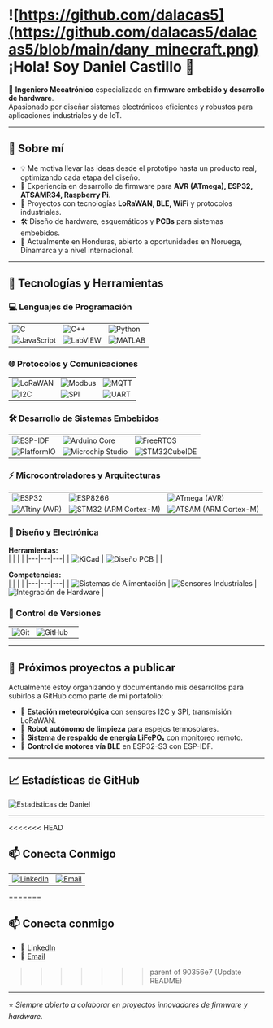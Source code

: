 # ![https://github.com/dalacas5](https://github.com/dalacas5/dalacas5/blob/main/dany_minecraft.png) ¡Hola! Soy Daniel Castillo 👋 

🎯 **Ingeniero Mecatrónico** especializado en **firmware embebido y desarrollo de hardware**.  
Apasionado por diseñar sistemas electrónicos eficientes y robustos para aplicaciones industriales y de IoT.

---

## 🚀 Sobre mí
- 💡 Me motiva llevar las ideas desde el prototipo hasta un producto real, optimizando cada etapa del diseño.
- 🔧 Experiencia en desarrollo de firmware para **AVR (ATmega), ESP32, ATSAMR34, Raspberry Pi**.
- 📡 Proyectos con tecnologías **LoRaWAN, BLE, WiFi** y protocolos industriales.
- 🛠 Diseño de hardware, esquemáticos y **PCBs** para sistemas embebidos.
- 📍 Actualmente en Honduras, abierto a oportunidades en Noruega, Dinamarca y a nivel internacional.

---

## 🧰 Tecnologías y Herramientas

### 💻 Lenguajes de Programación
| | | |
|---|---|---|
| ![C](https://img.shields.io/badge/C-00599C?logo=c&logoColor=white) | ![C++](https://img.shields.io/badge/C++-00599C?logo=cplusplus&logoColor=white) | ![Python](https://img.shields.io/badge/Python-3776AB?logo=python&logoColor=white) |
| ![JavaScript](https://img.shields.io/badge/JavaScript-F7DF1E?logo=javascript&logoColor=black) | ![LabVIEW](https://img.shields.io/badge/LabVIEW-FFDB00?logo=ni&logoColor=black) | ![MATLAB](https://img.shields.io/badge/MATLAB-0076A8?logo=mathworks&logoColor=white) |

### 🌐 Protocolos y Comunicaciones
| | | |
|---|---|---|
| ![LoRaWAN](https://img.shields.io/badge/LoRaWAN-00BFFF?logo=thethingsnetwork&logoColor=white) | ![Modbus](https://img.shields.io/badge/Modbus-002868?logo=modbus&logoColor=white) | ![MQTT](https://img.shields.io/badge/MQTT-660066?logo=mqtt&logoColor=white) |
| ![I2C](https://img.shields.io/badge/I²C-003B57?logo=arduino&logoColor=white) | ![SPI](https://img.shields.io/badge/SPI-003B57?logo=arduino&logoColor=white) | ![UART](https://img.shields.io/badge/UART-003B57?logo=arduino&logoColor=white) |

### 🛠️ Desarrollo de Sistemas Embebidos
| | | |
|---|---|---|
| ![ESP-IDF](https://img.shields.io/badge/ESP--IDF-E7352C?logo=espressif&logoColor=white) | ![Arduino Core](https://img.shields.io/badge/Arduino%20Core-00979D?logo=arduino&logoColor=white) | ![FreeRTOS](https://img.shields.io/badge/FreeRTOS-6D6E71?logo=freertos&logoColor=white) |
| ![PlatformIO](https://img.shields.io/badge/PlatformIO-FF7F00?logo=platformio&logoColor=white) | ![Microchip Studio](https://img.shields.io/badge/Microchip%20Studio-EC1C24?logo=microchip&logoColor=white) | ![STM32CubeIDE](https://img.shields.io/badge/STM32CubeIDE-03234B?logo=stmicroelectronics&logoColor=white) |

### ⚡ Microcontroladores y Arquitecturas
| | | |
|---|---|---|
| ![ESP32](https://img.shields.io/badge/ESP32-E7352C?logo=espressif&logoColor=white) | ![ESP8266](https://img.shields.io/badge/ESP8266-000000?logo=espressif&logoColor=white) | ![ATmega (AVR)](https://img.shields.io/badge/ATmega%20(AVR)-000000?logo=atmel&logoColor=white) |
| ![ATtiny (AVR)](https://img.shields.io/badge/ATtiny%20(AVR)-000000?logo=atmel&logoColor=white) | ![STM32 (ARM Cortex-M)](https://img.shields.io/badge/STM32%20(ARM)-03234B?logo=stmicroelectronics&logoColor=white) | ![ATSAM (ARM Cortex-M)](https://img.shields.io/badge/ATSAM%20(ARM)-EC1C24?logo=microchip&logoColor=white) |

### 🔌 Diseño y Electrónica
**Herramientas:**  
| | | |
|---|---|---|
| ![KiCad](https://img.shields.io/badge/KiCad-314CB0?logo=kicad&logoColor=white) | ![Diseño PCB](https://img.shields.io/badge/Diseño%20PCB-00979D?logo=arduino&logoColor=white) |   |

**Competencias:**  
| | | |
|---|---|---|
| ![Sistemas de Alimentación](https://img.shields.io/badge/Sistemas%20de%20Alimentación-FFD700?logo=power&logoColor=black) | ![Sensores Industriales](https://img.shields.io/badge/Sensores%20Industriales-228B22?logo=sensor&logoColor=white) | ![Integración de Hardware](https://img.shields.io/badge/Integración%20de%20Hardware-4682B4?logo=hardware&logoColor=white) |

### 📂 Control de Versiones
| | | |
|---|---|---|
| ![Git](https://img.shields.io/badge/Git-F05032?logo=git&logoColor=white) | ![GitHub](https://img.shields.io/badge/GitHub-181717?logo=github&logoColor=white) |   |

<!--
## 🧰 Tecnologías y herramientas

### Lenguajes
`C` | `C++` | `Python` | `JS` | `LabVIEW` | `MATLAB`

### Protocolos
`LoRaWAN` | `Modbus` | `MQTT` | `I2C` | `SPI` | `UART`

### 🛠️ Desarrollo de Sistemas Embebidos
`ESP-IDF` | `Arduino Core` | `FreeRTOS` | `PlatformIO` | `Microchip Studio` | `STM32CubeIDE`

### ⚡ Microcontroladores & Arquitecturas
`ESP32` | `ESP8266` | `ATmega (AVR)` | `ATtiny (AVR)` | `STM32 (ARM Cortex-M)` | `ATSAM (ARM Cortex-M)`

### Electrónica
`KiCad` | `Diseño PCB` | `Sistemas de alimentación` | `Sensores industriales`

### Control de versiones
`Git` | `GitHub` 
-->
---

## 📂 Próximos proyectos a publicar
Actualmente estoy organizando y documentando mis desarrollos para subirlos a GitHub como parte de mi portafolio:

- 🔹 **Estación meteorológica** con sensores I2C y SPI, transmisión LoRaWAN.
- 🔹 **Robot autónomo de limpieza** para espejos termosolares.
- 🔹 **Sistema de respaldo de energía LiFePO₄** con monitoreo remoto.
- 🔹 **Control de motores vía BLE** en ESP32-S3 con ESP-IDF.

---

## 📈 Estadísticas de GitHub
![Estadísticas de Daniel](https://github-readme-stats.vercel.app/api?username=dalacas5&show_icons=true&theme=radical)

---

<<<<<<< HEAD
## 📫 Conecta Conmigo
| | |
|---|---|
| [![LinkedIn](https://img.shields.io/badge/LinkedIn-0A66C2?logo=linkedin&logoColor=white)](https://www.linkedin.com/in/dalacas/) | [![Email](https://img.shields.io/badge/Email-D14836?logo=gmail&logoColor=white)](mailto:tuemail@dominio.com) |
=======
## 📫 Conecta conmigo
- 💼 [LinkedIn](https://www.linkedin.com/in/dalacas/)
- 📧 [Email](mailto:tuemail@dominio.com)
>>>>>>> parent of 90356e7 (Update README)

---

⭐ _Siempre abierto a colaborar en proyectos innovadores de firmware y hardware._


<!--
**dalacas5/dalacas5** is a ✨ _special_ ✨ repository because its `README.md` (this file) appears on your GitHub profile.

Here are some ideas to get you started:

- 🔭 I’m currently working on ...
- 🌱 I’m currently learning ...
- 👯 I’m looking to collaborate on ...
- 🤔 I’m looking for help with ...
- 💬 Ask me about ...
- 📫 How to reach me: ...
- 😄 Pronouns: ...
- ⚡ Fun fact: ...
-->
